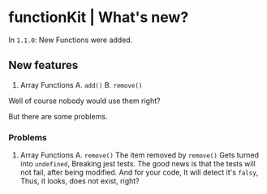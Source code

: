 # functionKit | What's new?

In `1.1.0`:
New Functions were added.

## New features
1. Array Functions
A. `add()`
B. `remove()`

Well of course nobody would use them right?

But there are some problems.

### Problems
1. Array Functions
A. `remove()`
The item removed by `remove()`
Gets turned into `undefined`,
Breaking jest tests.
The good news is that the tests will not fail,
after being modified.
And for your code, It will detect it's `falsy`,
Thus, it looks, does not exist, right?
